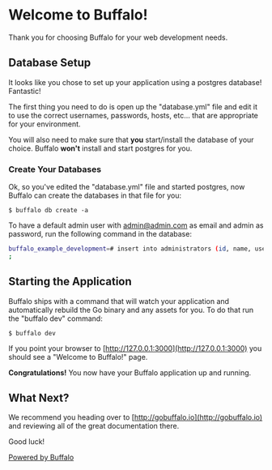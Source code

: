 # Welcome to Buffalo!

Thank you for choosing Buffalo for your web development needs.

## Database Setup

It looks like you chose to set up your application using a postgres database! Fantastic!

The first thing you need to do is open up the "database.yml" file and edit it to use the correct usernames, passwords, hosts, etc... that are appropriate for your environment.

You will also need to make sure that **you** start/install the database of your choice. Buffalo **won't** install and start postgres for you.

### Create Your Databases

Ok, so you've edited the "database.yml" file and started postgres, now Buffalo can create the databases in that file for you:

	$ buffalo db create -a

To have a default admin user with admin@admin.com as email and admin as password, run the following command in the database:
```bash
buffalo_example_development=# insert into administrators (id, name, username, password, email, created_at, updated_at) VALUES('90c5ab08-2a50-4fc3-b500-ea70ae6a038b','admin user', 'adminuser123', '$2a$10$zm/lRrBz8kObRwHcF1erHOc6Ac2o7Cog.KP8fVen388EtvNaASJHW', 'admin@admin.com', NOW(), NOW())
;
```


## Starting the Application

Buffalo ships with a command that will watch your application and automatically rebuild the Go binary and any assets for you. To do that run the "buffalo dev" command:

	$ buffalo dev

If you point your browser to [http://127.0.0.1:3000](http://127.0.0.1:3000) you should see a "Welcome to Buffalo!" page.

**Congratulations!** You now have your Buffalo application up and running.

## What Next?

We recommend you heading over to [http://gobuffalo.io](http://gobuffalo.io) and reviewing all of the great documentation there.

Good luck!

[Powered by Buffalo](http://gobuffalo.io)
